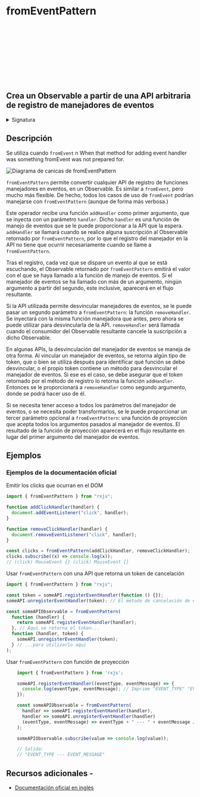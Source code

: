 <div class="page-heading">

# fromEventPattern

<a target="_blank" href="https://github.com/ReactiveX/rxjs/blob/master/src/internal/observable/fromEventPattern.ts">
<svg>
  <use xlink:href="/assets/icons/github.svg#github"></use>
</svg>
</a>
</div>

<h2 class="subtitle"> Crea un Observable a partir de una API arbitraria de registro de manejadores de eventos
</h2>

<details>
<summary>Signatura</summary>

### Firma

`fromEventPattern<T>(addHandler: (handler: NodeEventHandler) => any, removeHandler?: (handler: NodeEventHandler, signal?: any) => void, resultSelector?: (...args: any[]) => T): Observable<T | T[]>`

### Parámetros

<table>
<tr><td>addHandler</td><td>Una función que recibe una función manejadora como argumento y la vincula a la fuente de eventos.</td></tr>
<tr><td>removeHandler</td><td>Opcional. El valor por defecto es <code>undefined</code>.
Una función que recibe una función manejadora como argumento y la desvincula de la fuente del evento. Si <code>addHandler</code> retorna algún tipo de token, <code>removeHandler</code> lo recibirá como segundo parámetro.
</td></tr>
<tr><td>resultSelector</td><td>Opcional. El valor por defecto es <code>undefined</code>.
Tipo: <code>(...args: any[]) => T</code>.</td></tr>
</table>

### Retorna

`Observable<T | T[]>`: Un Observable que, cuando se dispara un evento, emite o el primer parámetro que se le haya proporcionado al manejador de eventos registrado, o el resultado de la función de proyección.

</details>

## Descripción

Se utiliza cuando `fromEvent` n
When that method for adding event handler was something fromEvent was not prepared for.

<img src="assets/images/marble-diagrams/fromEventPattern.png" alt="Diagrama de canicas de fromEventPattern">

`fromEventPattern` permite convertir cualquier API de registro de funciones manejadores en eventos, en un Observable. Es similar a `fromEvent`, pero mucho más flexible. De hecho, todos los casos de uso de `fromEvent` podrían manejarse con `fromEventPattern` (aunque de forma más verbosa.)

Este operador recibe una función `addHandler` como primer argumento, que se inyecta con un parámetro `handler`. Dicho `handler` es una función de manejo de eventos que se le puede proporcionar a la API que la espera. `addHandler` se llamará cuando se realice alguna suscripción al Observable retornado por `fromEventPattern`, por lo que el registro del manejador en la API no tiene que ocurrir necesariamente cuando se llame a `fromEventPattern`.

Tras el registro, cada vez que se dispare un evento al que se está escuchando, el Observable retornado por `fromEventPattern` emitirá el valor con el que se haya llamado a la función de manejo de eventos. Si el manejador de eventos se ha llamado con más de un argumento, ningún argumento a partir del segundo, este inclusive, aparecerá en el flujo resultante.

Si la API utilizada permite desvincular manejadores de eventos, se le puede pasar un segundo parámetro a `fromEventPattern`: la función `removeHandler`. Se inyectará con la misma función manejadora que antes, pero ahora se puede utilizar para desvincularla de la API. `removeHandler` será llamada cuando el consumidor del Observable resultante cancele la suscripción a dicho Observable.

En algunas APIs, la desvinculación del manejador de eventos se maneja de otra forma. Al vincular un manejador de eventos, se retorna algún tipo de token, que o bien se utiliza después para identificar qué función se debe desvincular, o el propio token contiene un método para desvincular el manejador de eventos. Si ese es el caso, se debe asegurar que el token retornado por el método de registro lo retorna la función `addHandler`. Entonces se le proporcionará a `removeHandler` como segundo argumento, donde se podrá hacer uso de él.

Si se necesita tener acceso a todos los parámetros del manejador de eventos, o se necesita poder transformarlos, se le puede proporcionar un tercer parámetro opcional a `fromEventPattern`: una función de proyección que acepta todos los argumentos pasados al manejador de eventos. El resultado de la función de proyección aparecerá en el flujo resultante en lugar del primer argumento del manejador de eventos.

## Ejemplos

### Ejemplos de la documentación oficial

Emitir los clicks que ocurran en el DOM

```javascript
import { fromEventPattern } from "rxjs";

function addClickHandler(handler) {
  document.addEventListener("click", handler);
}

function removeClickHandler(handler) {
  document.removeEventListener("click", handler);
}

const clicks = fromEventPattern(addClickHandler, removeClickHandler);
clicks.subscribe((x) => console.log(x));
// (click) MouseEvent {} (click) MouseEvent {}
```

Usar `fromEventPattern` con una API que retorna un token de cancelación

```javascript
import { fromEventPattern } from "rxjs";

const token = someAPI.registerEventHandler(function () {});
someAPI.unregisterEventHandler(token); // El método de cancelación de esta API recibe un token especial en lugar de un manejador

const someAPIObservable = fromEventPattern(
  function (handler) {
    return someAPI.registerEventHandler(handler);
  }, // Aquí se retorna el token...
  function (handler, token) {
    someAPI.unregisterEventHandler(token);
  } // ...para utilizarlo aquí
);
```

Usar `fromEventPattern` con función de proyección

```javascript
    import { fromEventPattern } from 'rxjs';

    someAPI.registerEventHandler((eventType, eventMessage) => {
      console.log(eventType, eventMessage); // Imprime "EVENT_TYPE" "EVENT_MESSAGE" por consola
    });

    const someAPIObservable = fromEventPattern(
      handler => someAPI.registerEventHandler(handler),
      handler => someAPI.unregisterEventHandler(handler)
      (eventType, eventMessage) => eventType + " --- " + eventMessage // Sin esta función solo se emitiría "EVENT_TYPE"
    );

    someAPIObservable.subscribe(value => console.log(value));

    // Salida:
    // "EVENT_TYPE --- EVENT_MESSAGE"
```

## Recursos adicionales -

- [Documentación oficial en inglés](https://rxjs.dev/api/index/function/fromEventPattern)
